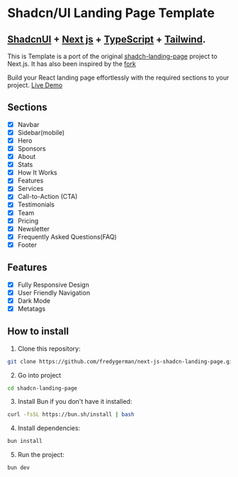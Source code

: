 # Shadcn/UI Landing Page Template

## <a href="https://ui.shadcn.com/" target="_blank">ShadcnUI</a> + <a href="https://react.dev/" target="_blank">Next js</a> + <a href="https://www.typescriptlang.org/" target="_blank">TypeScript</a> + <a href="https://tailwindcss.com/" target="_blank">Tailwind</a>.

This is Template is a port of the original [shadch-landing-page](https://github.com/leoMirandaa/shadcn-landing-page/assets/61714687/3ba7b51f-9589-4541-800a-5ab7cecad1b5)
project to Next.js. It has also been inspired by the [fork](https://github.com/SoleSearch-Demos/web)

Build your React landing page effortlessly with the required sections to your project. <a href="https://shadcn-landing-page.vercel.app/" target="_blank">Live Demo</a>

## Sections

- [x] Navbar
- [x] Sidebar(mobile)
- [x] Hero
- [x] Sponsors
- [x] About
- [x] Stats
- [x] How It Works
- [x] Features
- [x] Services
- [x] Call-to-Action (CTA)
- [x] Testimonials
- [x] Team
- [x] Pricing
- [x] Newsletter
- [x] Frequently Asked Questions(FAQ)
- [x] Footer

## Features

- [x] Fully Responsive Design
- [x] User Friendly Navigation
- [x] Dark Mode
- [x] Metatags

## How to install

1. Clone this repository:

```bash
git clone https://github.com/fredygerman/next-js-shadcn-landing-page.git
```

2. Go into project

```bash
cd shadcn-landing-page
```

3. Install Bun if you don't have it installed:

```bash
curl -fsSL https://bun.sh/install | bash
```

4. Install dependencies:

```bash
bun install
```

5. Run the project:

```bash
bun dev
```
